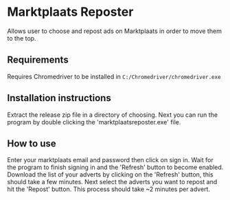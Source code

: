 # Marktplaats Reposter
Allows user to choose and repost ads on Marktplaats in order to move them to the top.

## Requirements
Requires Chromedriver to be installed in `C:/Chromedriver/chromedriver.exe`

## Installation instructions
Extract the release zip file in a directory of choosing. Next you can run the program by double clicking the 'marktplaatsreposter.exe' file.

## How to use
Enter your marktplaats email and password then click on sign in. Wait for the program to finish signing in and the 'Refresh' button to become enabled.
Download the list of your adverts by clicking on the 'Refresh' button, this should take a few minutes. Next select the adverts you want to
repost and hit the 'Repost' button. This process should take ~2 minutes per advert.
